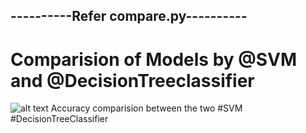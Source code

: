 

## ----------Refer compare.py----------
# Comparision of Models by @SVM and @DecisionTreeclassifier 
![alt text](https://github.com/dhritippaul/mnist-example/blob/feature/tests/mnist/compare.png)
Accuracy comparision between the two #SVM #DecisionTreeClassifier

